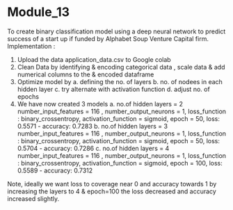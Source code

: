 # Module_13
 To create binary classification model using a deep neural network to predict success of a start up if funded by Alphabet Soup Venture Capital firm.
 Implementation : 
 1. Upload the data application_data.csv to Google colab 
 2. Clean Data by identifying & encoding categorical data , scale data & add numerical columns to the & encoded dataframe
 3. Optimize model by 
     a. defining the no. of layers
     b. no. of nodees in each hidden layer
     c. try alternate with activation function
     d. adjust no. of epochs
4. We have now created 3 models 
    a. no.of hidden layers = 2 number_input_features = 116 , number_output_neurons = 1,  loss_function : binary_crossentropy, activation_function = sigmoid, epoch = 50, loss: 0.5571 - accuracy: 0.7283 
    b.  no.of hidden layers = 3 number_input_features = 116 , number_output_neurons = 1,  loss_function : binary_crossentropy, activation_function = sigmoid, epoch = 50, loss: 0.5704 - accuracy: 0.7286
    c. no.of hidden layers = 4 number_input_features = 116 , number_output_neurons = 1,  loss_function : binary_crossentropy, activation_function = sigmoid, epoch = 100, loss: 0.5589 - accuracy: 0.7312

   
Note, ideally we want loss to coverage near 0 and accuracy towards 1  by increasing the layers to 4 & epoch=100 the loss decreased and accuracy increased slightly. 

     
